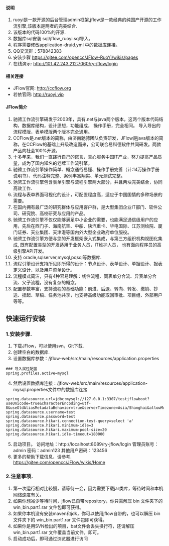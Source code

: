 #### 说明
1. ruoyi是一款开源的后台管理admin框架,jflow是一款经典的纯国产开源的工作流引擎,该版本是两者的完美结合.
1. 该版本的代码100%的开源.
1. 数据库sql安装  sql/jflow_ruoyi.sql导入。
1. 程序需要修改application-druid.yml 中的数据库连接。
1. QQ交流群：578842383
1. 安装步骤 https://gitee.com/opencc/JFlow-RuoYi/wikis/pages
1. 在线演示: http://101.42.243.212:7060/ry-jflow/login

#### 相关连接
- JFlow官网: http://ccflow.org
- 若依官网: http://ruoyi.vip

#### JFlow简介
1. 驰骋工作流引擎研发于2003年，具有.net与java两个版本，这两个版本代码结构，数据库结构，设计思想，功能组成， 操作手册，完全相同。 导入导出的流程模版，表单模版两个版本完全通用。
1. CCFlow是.net版本的简称，由济南驰骋团队负责研发，JFlow是java版本的简称，在CCFlow的基础上升级改造而来，公司联合易科德软件共同研发。两款产品向社会100%开源，
1. 十多年来，我们一直践行自己的诺言，真心服务中国IT产业，努力提高产品质量，成为了国内知名的老牌工作流引擎。
1. 驰骋工作流引擎操作简单、概念通俗易懂、操作手册完善（计:14万操作手册说明书）、代码注释完整、案例丰富翔实、单元测试完整。
1. 驰骋工作流引擎包含表单引擎与流程引擎两大部分，并且两块完美结合，协同高效工作.
1. 流程与表单界面可视化的设计，可配置程度高，适应于中国国情的多种场景的需要。
1. 在国内拥有最广泛的研究群体与应用客户群，是大型集团企业IT部门、软件公司、研究院、高校研究与应用的产品。
1. 驰骋工作流引擎不仅仅能够满足中小企业的需要，也能满足通信级用户的应用，先后在西门子、海南航空、中船、陕汽重卡、华电国际、江苏测绘院、厦门证券、天业集团、天津港等国内外大型企业政府单位服役。
1. 驰骋工作流引擎方便与您的开发框架嵌入式集成，与第三方组织机构视图化集成, 既有配置类型的开发适用于业务人员，IT维护人员， 也有面向程序员的高级引擎API开发。
1. 支持 oracle,sqlserver,mysql,pqsql等数据库.
1. 流程引擎设计支持所见即所得的设计：节点设计、表单设计、单据设计、报表定义设计、以及用户菜单设计。
1. 流程模式简洁，只有4种容易理解：线性流程、同表单分合流、异表单分合流、父子流程，没有复杂的概念。
1. 配置参数丰富，支持流程的基础功能：前进、后退、转向、转发、撤销、抄送、挂起、草稿、任务池共享，也支持高级功能取回审批、项目组、外部用户等等。
 
## 快速运行安装

### 1.安装步骤.
1. 下载JFlow，可以使用svn，Git下载.
2. 创建空白的数据库. 
3. 设置数据库参数：/jflow-web/src/main/resources/application.properties
    
```
### 导入属性配置
spring.profiles.active=mysql
```
4. 然后设置数据库连接：/jflow-web/src/main/resources/application-mysql.properties文件中的数据库连接

```
spring.datasource.url=jdbc:mysql://127.0.0.1:3307/testjflowboot?useUnicode=true&characterEncoding=utf-8&useOldAliasMetadataBehavior=true&serverTimezone=Asia/Shanghai&allowMultiQueries=true
spring.datasource.username=test
spring.datasource.password=test
spring.datasource.hikari.connection-test-query=select 'a'
spring.datasource.hikari.minimum-idle=3
spring.datasource.hikari.maximum-pool-size=20
spring.datasource.hikari.idle-timeout=180000
```
5. 启动项目。 访问地址：http://localhost:8089/ry-jflow/login 	管理员账号：admin  密码：admin123 其他用户密码：123456
6. 更多的帮助下载信息，请参考. https://gitee.com/opencc/JFlow/wikis/Home

### 2.注意事项.
1. 第一次运行相对比较慢，请等待一会，因为需要下载jar类库，等待时间和本机网络速度有关。
2. 如果你想减少等待时间，jflow已自带repository，你只需解压 bin 文件夹下的 win_bin.part1.rar 文件包即可获得。
3. 如果你本机没有安装maven和jdk，你可以使用jflow自带的，也可以解压 bin 文件夹下的 win_bin.part1.rar 文件包即可获得。
4. 如果你是用SVN检出的项目，bat文件会丢失换行符，还请解压 win_bin.part1.rar 文件覆盖当前文件，即可。 
5. 启动成功后，即可通过浏览器进行访问

